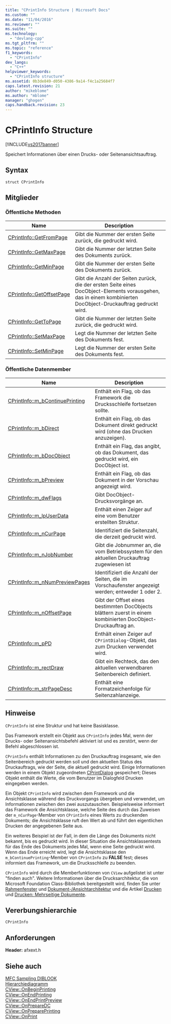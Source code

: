 ```yaml
---
title: "CPrintInfo Structure | Microsoft Docs"
ms.custom: ""
ms.date: "11/04/2016"
ms.reviewer: ""
ms.suite: ""
ms.technology: 
  - "devlang-cpp"
ms.tgt_pltfrm: ""
ms.topic: "reference"
f1_keywords: 
  - "CPrintInfo"
dev_langs: 
  - "C++"
helpviewer_keywords: 
  - "CPrintInfo structure"
ms.assetid: 0b3de849-d050-4386-9a14-f4c1a25684f7
caps.latest.revision: 21
author: "mikeblome"
ms.author: "mblome"
manager: "ghogen"
caps.handback.revision: 23
---
```

# CPrintInfo Structure
[!INCLUDE[vs2017banner](../../assembler/inline/includes/vs2017banner.md)]

Speichert Informationen über einen Drucks\- oder Seitenansichtsauftrag.  
  
## Syntax  
  
```  
struct CPrintInfo  
```  
  
## Mitglieder  
  
### Öffentliche Methoden  
  
|Name|Description|  
|----------|-----------------|  
|[CPrintInfo::GetFromPage](../Topic/CPrintInfo::GetFromPage.md)|Gibt die Nummer der ersten Seite zurück, die gedruckt wird.|  
|[CPrintInfo::GetMaxPage](../Topic/CPrintInfo::GetMaxPage.md)|Gibt die Nummer der letzten Seite des Dokuments zurück.|  
|[CPrintInfo::GetMinPage](../Topic/CPrintInfo::GetMinPage.md)|Gibt die Nummer der ersten Seite des Dokuments zurück.|  
|[CPrintInfo::GetOffsetPage](../Topic/CPrintInfo::GetOffsetPage.md)|Gibt die Anzahl der Seiten zurück, die der ersten Seite eines DocObject\-Elements vorausgehen, das in einem kombinierten DocObject\-Druckauftrag gedruckt wird.|  
|[CPrintInfo::GetToPage](../Topic/CPrintInfo::GetToPage.md)|Gibt die Nummer der letzten Seite zurück, die gedruckt wird.|  
|[CPrintInfo::SetMaxPage](../Topic/CPrintInfo::SetMaxPage.md)|Legt die Nummer der letzten Seite des Dokuments fest.|  
|[CPrintInfo::SetMinPage](../Topic/CPrintInfo::SetMinPage.md)|Legt die Nummer der ersten Seite des Dokuments fest.|  
  
### Öffentliche Datenmember  
  
|Name|Description|  
|----------|-----------------|  
|[CPrintInfo::m\_bContinuePrinting](../Topic/CPrintInfo::m_bContinuePrinting.md)|Enthält ein Flag, ob das Framework die Drucksschleife fortsetzen sollte.|  
|[CPrintInfo::m\_bDirect](../Topic/CPrintInfo::m_bDirect.md)|Enthält ein Flag, ob das Dokument direkt gedruckt wird \(ohne das Drucken anzuzeigen\).|  
|[CPrintInfo::m\_bDocObject](../Topic/CPrintInfo::m_bDocObject.md)|Enthält ein Flag, das angibt, ob das Dokument, das gedruckt wird, ein DocObject ist.|  
|[CPrintInfo::m\_bPreview](../Topic/CPrintInfo::m_bPreview.md)|Enthält ein Flag, ob das Dokument in der Vorschau angezeigt wird.|  
|[CPrintInfo::m\_dwFlags](../Topic/CPrintInfo::m_dwFlags.md)|Gibt DocObject\-Drucksvorgänge an.|  
|[CPrintInfo::m\_lpUserData](../Topic/CPrintInfo::m_lpUserData.md)|Enthält einen Zeiger auf eine vom Benutzer erstellten Struktur.|  
|[CPrintInfo::m\_nCurPage](../Topic/CPrintInfo::m_nCurPage.md)|Identifiziert die Seitenzahl, die derzeit gedruckt wird.|  
|[CPrintInfo::m\_nJobNumber](../Topic/CPrintInfo::m_nJobNumber.md)|Gibt die Jobnummer an, die vom Betriebssystem für den aktuellen Druckauftrag zugewiesen ist|  
|[CPrintInfo::m\_nNumPreviewPages](../Topic/CPrintInfo::m_nNumPreviewPages.md)|Identifiziert die Anzahl der Seiten, die im Vorschaufenster angezeigt werden; entweder 1 oder 2.|  
|[CPrintInfo::m\_nOffsetPage](../Topic/CPrintInfo::m_nOffsetPage.md)|Gibt der Offset eines bestimmten DocObjects blättern zuerst in einem kombinierten DocObject\-Druckauftrag an.|  
|[CPrintInfo::m\_pPD](../Topic/CPrintInfo::m_pPD.md)|Enthält einen Zeiger auf `CPrintDialog`\-Objekt, das zum Drucken verwendet wird.|  
|[CPrintInfo::m\_rectDraw](../Topic/CPrintInfo::m_rectDraw.md)|Gibt ein Rechteck, das den aktuellen verwendbaren Seitenbereich definiert.|  
|[CPrintInfo::m\_strPageDesc](../Topic/CPrintInfo::m_strPageDesc.md)|Enthält eine Formatzeichenfolge für Seitenzahlanzeige.|  
  
## Hinweise  
 `CPrintInfo` ist eine Struktur und hat keine Basisklasse.  
  
 Das Framework erstellt ein Objekt aus `CPrintInfo` jedes Mal, wenn der Drucks\- oder Seitenansichtsbefehl aktiviert ist und es zerstört, wenn der Befehl abgeschlossen ist.  
  
 `CPrintInfo` enthält Informationen zu den Druckauftrag insgesamt, wie den Seitenbereich gedruckt werden soll und den aktuellen Status des Druckauftrags, wie der Seite, die aktuell gedruckt wird.  Einige Informationen werden in einem Objekt zugeordneten [CPrintDialog](../../mfc/reference/cprintdialog-class.md) gespeichert; Dieses Objekt enthält die Werte, die vom Benutzer im Dialogfeld Drucken eingegeben werden.  
  
 Ein Objekt `CPrintInfo` wird zwischen dem Framework und die Ansichtsklasse während des Druckvorgangs übergeben und verwendet, um Informationen zwischen den zwei auszutauschen.  Beispielsweise informiert das Framework die Ansichtsklasse, welche Seite des durch das Zuweisen der `m_nCurPage`\-Member von `CPrintInfo` eines Werts zu druckenden Dokuments; die Ansichtsklasse ruft den Wert ab und führt den eigentlichen Drucken der angegebenen Seite aus.  
  
 Ein weiteres Beispiel ist der Fall, in dem die Länge des Dokuments nicht bekannt, bis es gedruckt wird.  In dieser Situation die Ansichtsklassentests für das Ende des Dokuments jedes Mal, wenn eine Seite gedruckt wird.  Wenn das Ende erreicht wird, legt die Ansichtsklasse den `m_bContinuePrinting`\-Member von `CPrintInfo` zu **FALSE** fest; dieses informiert das Framework, um die Drucksschleife zu beenden.  
  
 `CPrintInfo` wird durch die Memberfunktionen von `CView` aufgelistet ist unter "finden auch". Weitere Informationen über die Drucksarchitektur, die von Microsoft Foundation Class\-Bibliothek bereitgestellt wird, finden Sie unter [Rahmenfenster](../../mfc/frame-windows.md) und [Dokument\-\/Ansichtarchitektur](../../mfc/document-view-architecture.md) und die Artikel [Drucken](../../mfc/printing.md) und [Drucken: Mehrseitige Dokumente](../../mfc/multipage-documents.md).  
  
## Vererbungshierarchie  
 `CPrintInfo`  
  
## Anforderungen  
 **Header:**  afxext.h  
  
## Siehe auch  
 [MFC Sampling DIBLOOK](../../top/visual-cpp-samples.md)   
 [Hierarchiediagramm](../../mfc/hierarchy-chart.md)   
 [CView::OnBeginPrinting](../Topic/CView::OnBeginPrinting.md)   
 [CView::OnEndPrinting](../Topic/CView::OnEndPrinting.md)   
 [CView::OnEndPrintPreview](../Topic/CView::OnEndPrintPreview.md)   
 [CView::OnPrepareDC](../Topic/CView::OnPrepareDC.md)   
 [CView::OnPreparePrinting](../Topic/CView::OnPreparePrinting.md)   
 [CView::OnPrint](../Topic/CView::OnPrint.md)